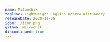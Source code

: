 ```yaml
---
name: Milonchik
tagline: Lightweight English-Hebrew Dictionary
releaseDate: 2020-10-06
icon: ./icon.png
github: Milonchik
discontinued: true
---
```



